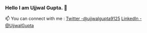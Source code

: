 ### Hello I am  Ujjwal Gupta. 👋
📫 You can connect with me : [Twitter -@ujjwalgupta9125](https://twitter.com/_ujjwal_gupta_)
[LinkedIn -@UjjwalGupta](https://www.linkedin.com/in/ujjwalgupta9125/)

  

